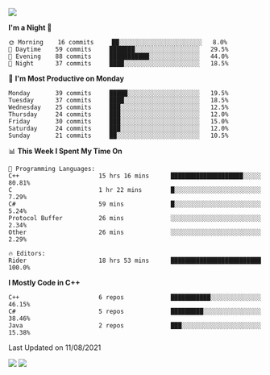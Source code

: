 ![](https://komarev.com/ghpvc/?username=lilpidgey&color=red)
<!--START_SECTION:waka-->
**I'm a Night 🦉** 

```text
🌞 Morning    16 commits     ██░░░░░░░░░░░░░░░░░░░░░░░   8.0% 
🌆 Daytime    59 commits     ███████░░░░░░░░░░░░░░░░░░   29.5% 
🌃 Evening    88 commits     ███████████░░░░░░░░░░░░░░   44.0% 
🌙 Night      37 commits     ████░░░░░░░░░░░░░░░░░░░░░   18.5%

```
📅 **I'm Most Productive on Monday** 

```text
Monday       39 commits     █████░░░░░░░░░░░░░░░░░░░░   19.5% 
Tuesday      37 commits     ████░░░░░░░░░░░░░░░░░░░░░   18.5% 
Wednesday    25 commits     ███░░░░░░░░░░░░░░░░░░░░░░   12.5% 
Thursday     24 commits     ███░░░░░░░░░░░░░░░░░░░░░░   12.0% 
Friday       30 commits     ███░░░░░░░░░░░░░░░░░░░░░░   15.0% 
Saturday     24 commits     ███░░░░░░░░░░░░░░░░░░░░░░   12.0% 
Sunday       21 commits     ██░░░░░░░░░░░░░░░░░░░░░░░   10.5%

```


📊 **This Week I Spent My Time On** 

```text
💬 Programming Languages: 
C++                      15 hrs 16 mins      ████████████████████░░░░░   80.81% 
C                        1 hr 22 mins        █░░░░░░░░░░░░░░░░░░░░░░░░   7.29% 
C#                       59 mins             █░░░░░░░░░░░░░░░░░░░░░░░░   5.24% 
Protocol Buffer          26 mins             ░░░░░░░░░░░░░░░░░░░░░░░░░   2.34% 
Other                    26 mins             ░░░░░░░░░░░░░░░░░░░░░░░░░   2.29%

🔥 Editors: 
Rider                    18 hrs 53 mins      █████████████████████████   100.0%

```

**I Mostly Code in C++** 

```text
C++                      6 repos             ███████████░░░░░░░░░░░░░░   46.15% 
C#                       5 repos             █████████░░░░░░░░░░░░░░░░   38.46% 
Java                     2 repos             ███░░░░░░░░░░░░░░░░░░░░░░   15.38%

```



 Last Updated on 11/08/2021
<!--END_SECTION:waka-->
![](https://hit.yhype.me/github/profile?user_id=42968544)
![](https://komarev.com/ghpvc/?lilpidgey)

